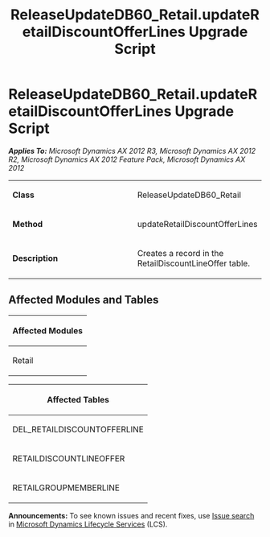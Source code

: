 ﻿---
title: ReleaseUpdateDB60_Retail.updateRetailDiscountOfferLines Upgrade Script
TOCTitle: ReleaseUpdateDB60_Retail.updateRetailDiscountOfferLines Upgrade Script
ms:assetid: 8f76c9d8-4946-9f50-1556-c55211c9e48e
ms:mtpsurl: https://msdn.microsoft.com/en-us/library/JJ736539(v=AX.60)
ms:contentKeyID: 49709728
ms.date: 05/18/2015
mtps_version: v=AX.60
---

# ReleaseUpdateDB60\_Retail.updateRetailDiscountOfferLines Upgrade Script 


_**Applies To:** Microsoft Dynamics AX 2012 R3, Microsoft Dynamics AX 2012 R2, Microsoft Dynamics AX 2012 Feature Pack, Microsoft Dynamics AX 2012_

<table>
<colgroup>
<col style="width: 50%" />
<col style="width: 50%" />
</colgroup>
<tbody>
<tr class="odd">
<td><p><strong>Class</strong></p></td>
<td><p>ReleaseUpdateDB60_Retail</p></td>
</tr>
<tr class="even">
<td><p><strong>Method</strong></p></td>
<td><p>updateRetailDiscountOfferLines</p></td>
</tr>
<tr class="odd">
<td><p><strong>Description</strong></p></td>
<td><p>Creates a record in the RetailDiscountLineOffer table.</p></td>
</tr>
</tbody>
</table>


## Affected Modules and Tables

<table>
<colgroup>
<col style="width: 100%" />
</colgroup>
<thead>
<tr class="header">
<th><p>Affected Modules</p></th>
</tr>
</thead>
<tbody>
<tr class="odd">
<td><p>Retail</p></td>
</tr>
</tbody>
</table>


<table>
<colgroup>
<col style="width: 100%" />
</colgroup>
<thead>
<tr class="header">
<th><p>Affected Tables</p></th>
</tr>
</thead>
<tbody>
<tr class="odd">
<td><p>DEL_RETAILDISCOUNTOFFERLINE</p></td>
</tr>
<tr class="even">
<td><p>RETAILDISCOUNTLINEOFFER</p></td>
</tr>
<tr class="odd">
<td><p>RETAILGROUPMEMBERLINE</p></td>
</tr>
</tbody>
</table>

  
**Announcements:** To see known issues and recent fixes, use [Issue search](http://go.microsoft.com/fwlink/?linkid=389258) in [Microsoft Dynamics Lifecycle Services](http://go.microsoft.com/fwlink/?linkid=306505) (LCS).

